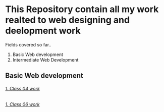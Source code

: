 # This Repository contain all my work realted to web designing and deelopment work

Fields covered  so far..
1. Basic Web development
2. Intermediate Web Development

## Basic Web development

###### [1. Class 04 work](https://github.com/Muhammad-Usama-07/Web-Designing-and-development/tree/master/Complete-JavaScript-Work/Class%2004)
###### [1. Class 06 work](https://github.com/Muhammad-Usama-07/Web-Designing-and-development/tree/master/Complete-JavaScript-Work/Class%2006)
